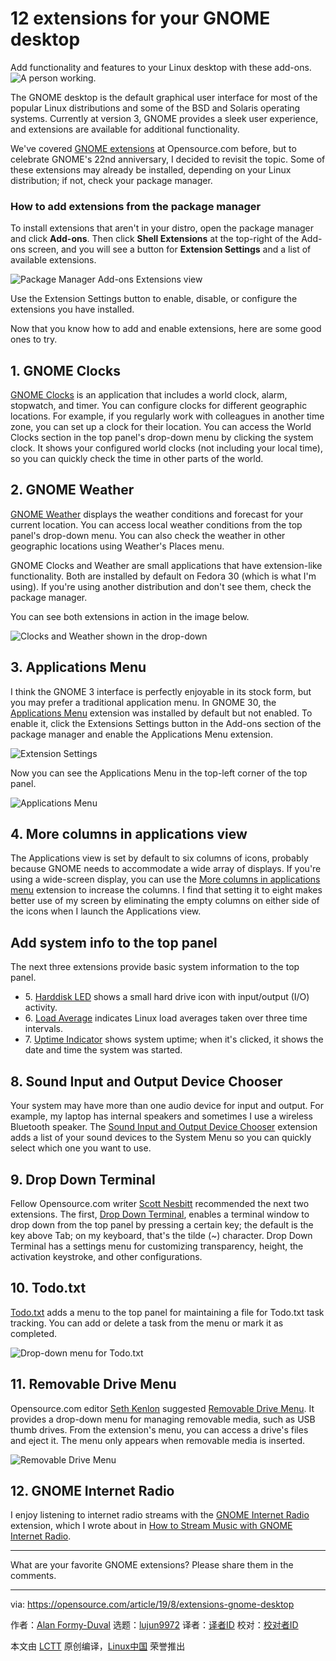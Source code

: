 [#]: collector: (lujun9972)
[#]: translator: ( )
[#]: reviewer: ( )
[#]: publisher: ( )
[#]: url: ( )
[#]: subject: (12 extensions for your GNOME desktop)
[#]: via: (https://opensource.com/article/19/8/extensions-gnome-desktop)
[#]: author: (Alan Formy-Duval https://opensource.com/users/alanfdosshttps://opensource.com/users/erezhttps://opensource.com/users/alanfdosshttps://opensource.com/users/patrickhttps://opensource.com/users/liamnairn)

12 extensions for your GNOME desktop
======
Add functionality and features to your Linux desktop with these add-ons.
![A person working.][1]

The GNOME desktop is the default graphical user interface for most of the popular Linux distributions and some of the BSD and Solaris operating systems. Currently at version 3, GNOME provides a sleek user experience, and extensions are available for additional functionality.

We've covered [GNOME extensions][2] at Opensource.com before, but to celebrate GNOME's 22nd anniversary, I decided to revisit the topic. Some of these extensions may already be installed, depending on your Linux distribution; if not, check your package manager.

### How to add extensions from the package manager

To install extensions that aren't in your distro, open the package manager and click **Add-ons**. Then click **Shell Extensions** at the top-right of the Add-ons screen, and you will see a button for **Extension Settings** and a list of available extensions.

![Package Manager Add-ons Extensions view][3]

Use the Extension Settings button to enable, disable, or configure the extensions you have installed.

Now that you know how to add and enable extensions, here are some good ones to try.

## 1\. GNOME Clocks

[GNOME Clocks][4] is an application that includes a world clock, alarm, stopwatch, and timer. You can configure clocks for different geographic locations. For example, if you regularly work with colleagues in another time zone, you can set up a clock for their location. You can access the World Clocks section in the top panel's drop-down menu by clicking the system clock. It shows your configured world clocks (not including your local time), so you can quickly check the time in other parts of the world.

## 2\. GNOME Weather

[GNOME Weather][5] displays the weather conditions and forecast for your current location. You can access local weather conditions from the top panel's drop-down menu. You can also check the weather in other geographic locations using Weather's Places menu.

GNOME Clocks and Weather are small applications that have extension-like functionality. Both are installed by default on Fedora 30 (which is what I'm using). If you're using another distribution and don't see them, check the package manager.

You can see both extensions in action in the image below.

![Clocks and Weather shown in the drop-down][6]

## 3\. Applications Menu

I think the GNOME 3 interface is perfectly enjoyable in its stock form, but you may prefer a traditional application menu. In GNOME 30, the [Applications Menu][7] extension was installed by default but not enabled. To enable it, click the Extensions Settings button in the Add-ons section of the package manager and enable the Applications Menu extension.

![Extension Settings][8]

Now you can see the Applications Menu in the top-left corner of the top panel.

![Applications Menu][9]

## 4\. More columns in applications view

The Applications view is set by default to six columns of icons, probably because GNOME needs to accommodate a wide array of displays. If you're using a wide-screen display, you can use the [More columns in applications menu][10] extension to increase the columns. I find that setting it to eight makes better use of my screen by eliminating the empty columns on either side of the icons when I launch the Applications view.

## Add system info to the top panel

The next three extensions provide basic system information to the top panel.

  * 5. [Harddisk LED][11] shows a small hard drive icon with input/output (I/O) activity.
  * 6. [Load Average][12] indicates Linux load averages taken over three time intervals.
  * 7. [Uptime Indicator][13] shows system uptime; when it's clicked, it shows the date and time the system was started.



## 8\. Sound Input and Output Device Chooser

Your system may have more than one audio device for input and output. For example, my laptop has internal speakers and sometimes I use a wireless Bluetooth speaker. The [Sound Input and Output Device Chooser][14] extension adds a list of your sound devices to the System Menu so you can quickly select which one you want to use.

## 9\. Drop Down Terminal

Fellow Opensource.com writer [Scott Nesbitt][15] recommended the next two extensions. The first, [Drop Down Terminal][16], enables a terminal window to drop down from the top panel by pressing a certain key; the default is the key above Tab; on my keyboard, that's the tilde (~) character. Drop Down Terminal has a settings menu for customizing transparency, height, the activation keystroke, and other configurations.

## 10\. Todo.txt

[Todo.txt][17] adds a menu to the top panel for maintaining a file for Todo.txt task tracking. You can add or delete a task from the menu or mark it as completed.

![Drop-down menu for Todo.txt][18]

## 11\. Removable Drive Menu

Opensource.com editor [Seth Kenlon][19] suggested [Removable Drive Menu][20]. It provides a drop-down menu for managing removable media, such as USB thumb drives. From the extension's menu, you can access a drive's files and eject it. The menu only appears when removable media is inserted.

![Removable Drive Menu][21]

## 12\. GNOME Internet Radio

I enjoy listening to internet radio streams with the [GNOME Internet Radio][22] extension, which I wrote about in [How to Stream Music with GNOME Internet Radio][23].

* * *

What are your favorite GNOME extensions? Please share them in the comments.

--------------------------------------------------------------------------------

via: https://opensource.com/article/19/8/extensions-gnome-desktop

作者：[Alan Formy-Duval][a]
选题：[lujun9972][b]
译者：[译者ID](https://github.com/译者ID)
校对：[校对者ID](https://github.com/校对者ID)

本文由 [LCTT](https://github.com/LCTT/TranslateProject) 原创编译，[Linux中国](https://linux.cn/) 荣誉推出

[a]: https://opensource.com/users/alanfdosshttps://opensource.com/users/erezhttps://opensource.com/users/alanfdosshttps://opensource.com/users/patrickhttps://opensource.com/users/liamnairn
[b]: https://github.com/lujun9972
[1]: https://opensource.com/sites/default/files/styles/image-full-size/public/lead-images/rh_003784_02_os.comcareers_os_rh2x.png?itok=jbRfXinl (A person working.)
[2]: https://opensource.com/article/17/2/top-gnome-shell-extensions
[3]: https://opensource.com/sites/default/files/uploads/add-onsextensions_6.png (Package Manager Add-ons Extensions view)
[4]: https://wiki.gnome.org/Apps/Clocks
[5]: https://wiki.gnome.org/Apps/Weather
[6]: https://opensource.com/sites/default/files/uploads/clocksweatherdropdown_6.png (Clocks and Weather shown in the drop-down)
[7]: https://extensions.gnome.org/extension/6/applications-menu/
[8]: https://opensource.com/sites/default/files/uploads/add-onsextensionsettings_6.png (Extension Settings)
[9]: https://opensource.com/sites/default/files/uploads/applicationsmenuextension_5.png (Applications Menu)
[10]: https://extensions.gnome.org/extension/1305/more-columns-in-applications-view/
[11]: https://extensions.gnome.org/extension/988/harddisk-led/
[12]: https://extensions.gnome.org/extension/1381/load-average/
[13]: https://extensions.gnome.org/extension/508/uptime-indicator/
[14]: https://extensions.gnome.org/extension/906/sound-output-device-chooser/
[15]: https://opensource.com/users/scottnesbitt
[16]: https://extensions.gnome.org/extension/442/drop-down-terminal/
[17]: https://extensions.gnome.org/extension/570/todotxt/
[18]: https://opensource.com/sites/default/files/uploads/todo.txtmenu_3.png (Drop-down menu for Todo.txt)
[19]: https://opensource.com/users/seth
[20]: https://extensions.gnome.org/extension/7/removable-drive-menu/
[21]: https://opensource.com/sites/default/files/uploads/removabledrivemenu_3.png (Removable Drive Menu)
[22]: https://extensions.gnome.org/extension/836/internet-radio/
[23]: https://opensource.com/article/19/6/gnome-internet-radio
